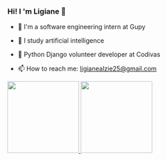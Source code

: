 ### Hi! I 'm Ligiane 👋



- 🔭 I'm a software engineering intern at Gupy
- 🌱 I study artificial intelligence
- 👯 Python Django volunteer developer at Codivas
 
- 📫 How to reach me: ligianealzie25@gmail.com

<div>
  <a href="https://github.com/LigianeBasques">
  <img height="160.80em" src="https://github-readme-stats.vercel.app/api?username=LigianeBasques&show_icons=true&theme=dracula&include_all_commits=true&count_private=true"/>
  <img height="160.80em" src="https://github-readme-stats.vercel.app/api/top-langs/?username=LigianeBasques&layout=compact&langs_count=7&theme=dracula"/>
</div>




